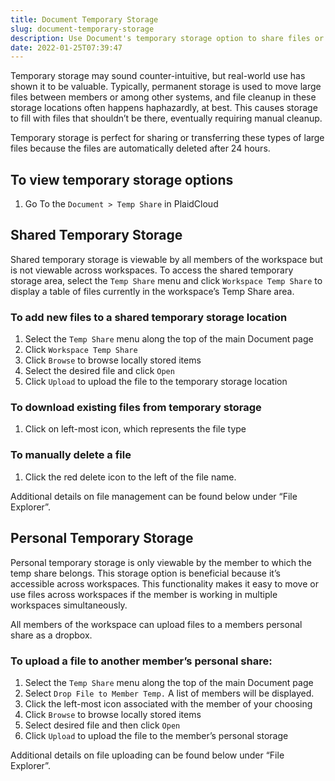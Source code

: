 ```yaml
---
title: Document Temporary Storage
slug: document-temporary-storage
description: Use Document's temporary storage option to share files or move them without worrying about cleanup later
date: 2022-01-25T07:39:47
---
```



Temporary storage may sound counter-intuitive, but real-world use has shown it to be valuable. Typically, permanent storage is used to move large files between members or among other systems, and file cleanup in these storage locations often happens haphazardly, at best. This causes storage to fill with files that shouldn’t be there, eventually requiring manual cleanup.



Temporary storage is perfect for sharing or transferring these types of large files because the files are automatically deleted after 24 hours.



## To view temporary storage options


1. Go To the `Document > Temp Share` in PlaidCloud

## Shared Temporary Storage


Shared temporary storage is viewable by all members of the workspace but is not viewable across workspaces. To access the shared temporary storage area, select the `Temp Share` menu and click `Workspace Temp Share` to display a table of files currently in the workspace’s Temp Share area.



### To add new files to a shared temporary storage location


1. Select the `Temp Share` menu along the top of the main Document page
2. Click `Workspace Temp Share`
3. Click `Browse` to browse locally stored items
4. Select the desired file and click `Open`
5. Click `Upload` to upload the file to the temporary storage location

### To download existing files from temporary storage


1. Click on left-most icon, which represents the file type

### To manually delete a file


1. Click the red delete icon to the left of the file name.

Additional details on file management can be found below under “File Explorer”.



## Personal Temporary Storage


Personal temporary storage is only viewable by the member to which the temp share belongs. This storage option is beneficial because it’s accessible across workspaces. This functionality makes it easy to move or use files across workspaces if the member is working in multiple workspaces simultaneously.



All members of the workspace can upload files to a members personal share as a dropbox.



### To upload a file to another member’s personal share:


1. Select the `Temp Share` menu along the top of the main Document page
2. Select `Drop File to Member Temp.` A list of members will be displayed.
3. Click the left-most icon associated with the member of your choosing
4. Click `Browse` to browse locally stored items
5. Select desired file and then click `Open`
6. Click `Upload` to upload the file to the member’s personal storage

Additional details on file uploading can be found below under “File Explorer”.


